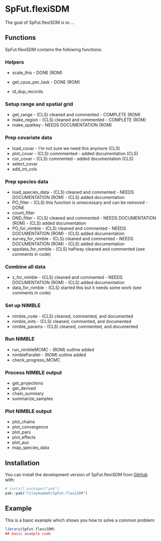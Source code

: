 
# SpFut.flexiSDM

<!-- badges: start -->
<!-- badges: end -->

The goal of SpFut.flexiSDM is to ...


## Functions

SpFut.flexiSDM contains the following functions:

### Helpers
- scale_this - DONE (ROM)
- get_cpus_per_task - DONE (ROM)

- id_dup_records


### Setup range and spatial grid

- get_range - (CLS) cleaned and commented - COMPLETE (ROM)
- make_region - (CLS) cleaned and commented - COMPLETE (ROM)
- make_spatkey - NEEDS DOCUMENTATION (ROM)

### Prep covariate data

- load_covar - I'm not sure we need this anymore (CLS)
- plot_covar - (CLS) commmented - added documentation (CLS)
- cor_covar - (CLS) commented - added documentation (CLS)
- select_covar 
- add_int_cols

### Prep species data

- load_species_data - (CLS) cleaned and commented - NEEDS DOCUMENTATION (ROM) - (CLS) added documentation
- PO_filter - (CLS) this function is unnecessary and can be removed - DONE
- count_filter
- DND_filter - (CLS) cleaned and commented - NEEDS DOCUMENTATION (ROM) - (CLS) added documentation 
- PO_for_nimble - (CLS) cleaned and commented - NEEDS DOCUMENTATION (ROM) - (CLS) added documentation
- survey_for_nimble - (CLS) cleaned and commented - NEEDS DOCUMENTATION (ROM) - (CLS) added documentation
- sppdata_for_nimble - (CLS) halfway cleaned and commented (see comments in code)

### Combine all data

- z_for_nimble - (CLS) cleaned and commented - NEEDS DOCUMENTATION (ROM) - (CLS) added documentation
- data_for_nimble - (CLS) started this but it needs some work (see comments in code)

### Set up NIMBLE

- nimble_code - (CLS) cleaned, commented, and documented
- nimble_inits - (CLS) cleaned, commented, and documented
- nimble_params - (CLS) cleaned, commented, and documented

### Run NIMBLE

- run_nimbleMCMC - (ROM) outline added
- nimbleParallel - (ROM) outline added
- check_progress_MCMC

### Process NIMBLE output

- get_projections
- get_derived
- chain_summary
- summarize_samples

### Plot NIMBLE output

- plot_chains
- plot_convergence
- plot_pars
- plot_effects
- plot_auc
- map_species_data



## Installation

You can install the development version of SpFut.flexiSDM from [GitHub](https://github.com/) with:

``` r
# install.packages("pak")
pak::pak("rileymummah/SpFut.flexiSDM")
```

## Example

This is a basic example which shows you how to solve a common problem:

``` r
library(SpFut.flexiSDM)
## basic example code
```

